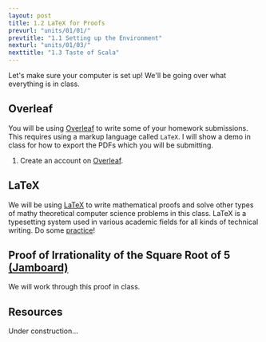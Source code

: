 ```yaml
---
layout: post
title: 1.2 LaTeX for Proofs
prevurl: "units/01/01/"
prevtitle: "1.1 Setting up the Environment"
nexturl: "units/01/03/"
nexttitle: "1.3 Taste of Scala"
---
```

Let's make sure your computer is set up! We'll be going over what everything is in class.

## Overleaf
You will be using [Overleaf](https://www.overleaf.com/) to write some of your homework submissions. This requires using a markup language called `LaTeX`. I will show a demo in class for how to export the PDFs which you will be submitting.

  1. Create an account on [Overleaf](https://www.overleaf.com/).

## LaTeX
We will be using [LaTeX](https://www.latex-project.org/) to write mathematical proofs and solve other types of mathy theoretical computer science problems in this class. LaTeX is a typesetting system used in various academic fields for all kinds of technical writing. Do some [practice](https://www.overleaf.com/learn/latex/Learn_LaTeX_in_30_minutes)!

## Proof of Irrationality of the Square Root of 5 [(Jamboard)](https://jamboard.google.com/d/16sgZSKZ0xsyG-08zCWGyZJEY2e-TrvD4MPkEgZ98OLs/edit?authuser=0)
We will work through this proof in class. 

## Resources
Under construction...
